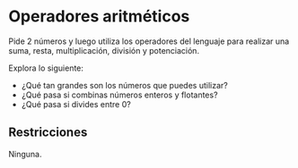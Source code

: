 # Operadores aritméticos

Pide 2 números y luego utiliza los operadores del lenguaje para realizar una suma, resta, multiplicación, división y potenciación.

Explora lo siguiente:

* ¿Qué tan grandes son los números que puedes utilizar?
* ¿Qué pasa si combinas números enteros y flotantes?
* ¿Qué pasa si divides entre 0?

## Restricciones

Ninguna.
